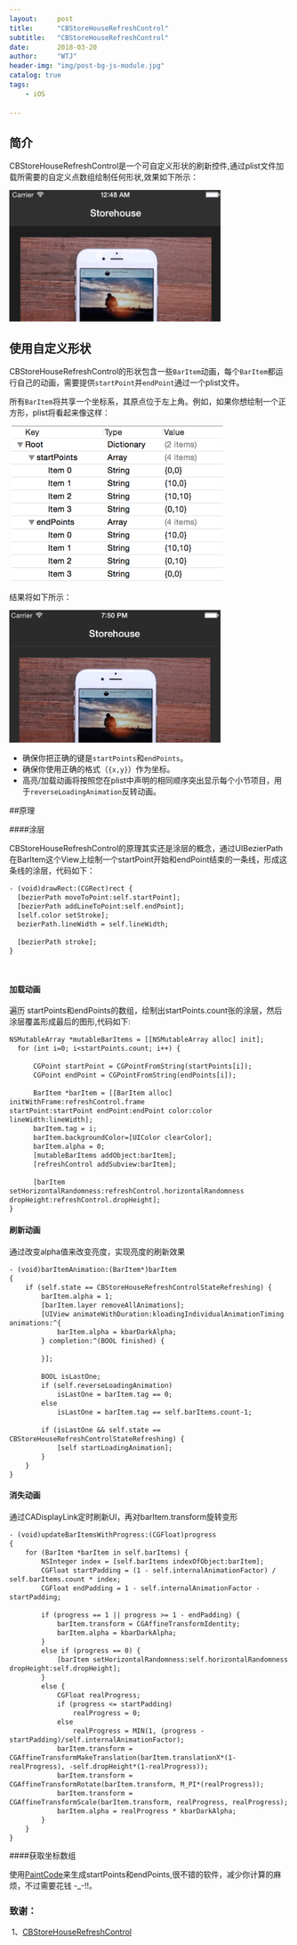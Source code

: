 ```yaml
---
layout:     post
title:      "CBStoreHouseRefreshControl"
subtitle:   "CBStoreHouseRefreshControl"
date:       2018-03-20
author:     "WTJ"
header-img: "img/post-bg-js-module.jpg"
catalog: true
tags:
    - iOS

---
```


## 简介

​	CBStoreHouseRefreshControl是一个可自定义形状的刷新控件,通过plist文件加载所需要的自定义点数组绘制任何形状,效果如下所示：

<div>
    <img class="shadow" src="/img/in-post/CBStoreHouseRefreshControl1.gif" width="380">
</div>

## 使用自定义形状

​	CBStoreHouseRefreshControl的形状包含一些`BarItem`动画，每个`BarItem`都运行自己的动画，需要提供`startPoint`并`endPoint`通过一个plist文件。

所有`BarItem`将共享一个坐标系，其原点位于左上角。例如，如果你想绘制一个正方形，plist将看起来像这样：

<div>

​   <img class="shadow" src="/img/in-post/square.png" width="380">

</div>


结果将如下所示：

<div>
    <img class="shadow" src="/img/in-post/square.gif" width="380">
​</div>

- 确保你把正确的键是`startPoints`和`endPoints`。
- 确保你使用正确的格式（`{x,y}`）作为坐标。
- 高亮/加载动画将按照您在plist中声明的相同顺序突出显示每个小节项目，用于`reverseLoadingAnimation`反转动画。

##原理

####涂层

CBStoreHouseRefreshControl的原理其实还是涂层的概念，通过UIBezierPath在BarItem这个View上绘制一个startPoint开始和endPoint结束的一条线，形成这条线的涂层，代码如下：

  ```
- (void)drawRect:(CGRect)rect {
	[bezierPath moveToPoint:self.startPoint];
    [bezierPath addLineToPoint:self.endPoint];
    [self.color setStroke];
    bezierPath.lineWidth = self.lineWidth;
    
    [bezierPath stroke];
}

  ```

​    

#### 加载动画

遍历 startPoints和endPoints的数组，绘制出startPoints.count张的涂层，然后涂层覆盖形成最后的图形,代码如下:

  ```
 NSMutableArray *mutableBarItems = [[NSMutableArray alloc] init];
    for (int i=0; i<startPoints.count; i++) {
        
        CGPoint startPoint = CGPointFromString(startPoints[i]);
        CGPoint endPoint = CGPointFromString(endPoints[i]);

        BarItem *barItem = [[BarItem alloc] initWithFrame:refreshControl.frame 					startPoint:startPoint endPoint:endPoint color:color lineWidth:lineWidth];
        barItem.tag = i;
        barItem.backgroundColor=[UIColor clearColor];
        barItem.alpha = 0;
        [mutableBarItems addObject:barItem];
        [refreshControl addSubview:barItem];
        
        [barItem setHorizontalRandomness:refreshControl.horizontalRandomness 					dropHeight:refreshControl.dropHeight];
 }
  ```

#### 刷新动画

通过改变alpha值来改变亮度，实现亮度的刷新效果

```
- (void)barItemAnimation:(BarItem*)barItem
{
    if (self.state == CBStoreHouseRefreshControlStateRefreshing) {
        barItem.alpha = 1;
        [barItem.layer removeAllAnimations];
        [UIView animateWithDuration:kloadingIndividualAnimationTiming animations:^{
            barItem.alpha = kbarDarkAlpha;
        } completion:^(BOOL finished) {
            
        }];
        
        BOOL isLastOne;
        if (self.reverseLoadingAnimation)
            isLastOne = barItem.tag == 0;
        else
            isLastOne = barItem.tag == self.barItems.count-1;
            
        if (isLastOne && self.state == CBStoreHouseRefreshControlStateRefreshing) {
            [self startLoadingAnimation];
        }
    }
}
```



#### 消失动画

通过CADisplayLink定时刷新UI，再对barItem.transform旋转变形



```
- (void)updateBarItemsWithProgress:(CGFloat)progress
{
    for (BarItem *barItem in self.barItems) {
        NSInteger index = [self.barItems indexOfObject:barItem];
        CGFloat startPadding = (1 - self.internalAnimationFactor) / self.barItems.count * index;
        CGFloat endPadding = 1 - self.internalAnimationFactor - startPadding;
        
        if (progress == 1 || progress >= 1 - endPadding) {
            barItem.transform = CGAffineTransformIdentity;
            barItem.alpha = kbarDarkAlpha;
        }
        else if (progress == 0) {
            [barItem setHorizontalRandomness:self.horizontalRandomness dropHeight:self.dropHeight];
        }
        else {
            CGFloat realProgress;
            if (progress <= startPadding)
                realProgress = 0;
            else
                realProgress = MIN(1, (progress - startPadding)/self.internalAnimationFactor);
            barItem.transform = CGAffineTransformMakeTranslation(barItem.translationX*(1-realProgress), -self.dropHeight*(1-realProgress));
            barItem.transform = CGAffineTransformRotate(barItem.transform, M_PI*(realProgress));
            barItem.transform = CGAffineTransformScale(barItem.transform, realProgress, realProgress);
            barItem.alpha = realProgress * kbarDarkAlpha;
        }
    }
}
```

  

####获取坐标数组

使用[PaintCode](http://www.paintcodeapp.com/)来生成startPoints和endPoints,很不错的软件，减少你计算的麻烦，不过需要花钱 -_-!!。

### 致谢：

​	1、[CBStoreHouseRefreshControl](https://github.com/coolbeet/CBStoreHouseRefreshControl)

